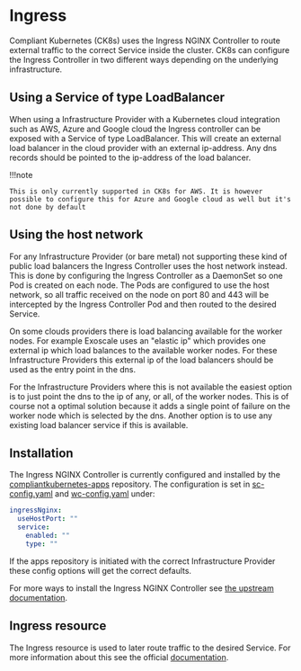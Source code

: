 # Ingress

Compliant Kubernetes (CK8s) uses the Ingress NGINX Controller to route external traffic to the correct Service inside the cluster. CK8s can configure the Ingress Controller in two different ways depending on the underlying infrastructure.

## Using a Service of type LoadBalancer

When using a Infrastructure Provider with a Kubernetes cloud integration such as AWS, Azure and Google cloud the Ingress
controller can be exposed with a Service of type LoadBalancer. This will create an external load balancer in the cloud
provider with an external ip-address. Any dns records should be pointed to the ip-address of the load balancer.

!!!note

    This is only currently supported in CK8s for AWS. It is however possible to configure this for Azure and Google cloud as well but it's not done by default

## Using the host network

For any Infrastructure Provider (or bare metal) not supporting these kind of public load balancers the Ingress Controller
uses the host network instead. This is done by configuring the Ingress Controller as a DaemonSet so one Pod
is created on each node. The Pods are configured to use the host network, so all traffic received on the node
on port 80 and 443 will be intercepted by the Ingress Controller Pod and then routed to the desired Service.

On some clouds providers there is load balancing available for the worker nodes. For example Exoscale uses an "elastic ip"
which provides one external ip which load balances to the available worker nodes. For these Infrastructure Providers this external ip
of the load balancers should be used as the entry point in the dns.

For the Infrastructure Providers where this is not available the easiest option is to just point the dns to the ip of any, or all, of
the worker nodes. This is of course not a optimal solution because it adds a single point of failure on the worker node which
is selected by the dns. Another option is to use any existing load balancer service if this is available.

## Installation

The Ingress NGINX Controller is currently configured and installed by the
[compliantkubernetes-apps](https://github.com/elastisys/compliantkubernetes-apps) repository.
The configuration is set in
[sc-config.yaml](https://github.com/elastisys/compliantkubernetes-apps/blob/main/config/sc-config.yaml#L526-L530)
and [wc-config.yaml](https://github.com/elastisys/compliantkubernetes-apps/blob/main/config/wc-config.yaml#L322-L334) under:

```yaml
ingressNginx:
  useHostPort: ""
  service:
    enabled: ""
    type: ""
```

If the apps repository is initiated with the correct Infrastructure Provider these config options will get the
correct defaults.

For more ways to install the Ingress NGINX Controller see [the upstream documentation](https://kubernetes.github.io/ingress-nginx/deploy/).

## Ingress resource

The Ingress resource is used to later route traffic to the desired Service. For more information about this
see the official [documentation](https://kubernetes.io/docs/concepts/services-networking/ingress/).
